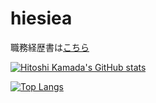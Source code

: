 # hiesiea

職務経歴書は[こちら](https://hiesiea.github.io/resume/)

[![Hitoshi Kamada's GitHub stats](https://github-readme-stats.vercel.app/api?username=hiesiea&show_icons=true&count_private=true)](https://github.com/anuraghazra/github-readme-stats)

[![Top Langs](https://github-readme-stats.vercel.app/api/top-langs/?username=hiesiea)](https://github.com/anuraghazra/github-readme-stats)
